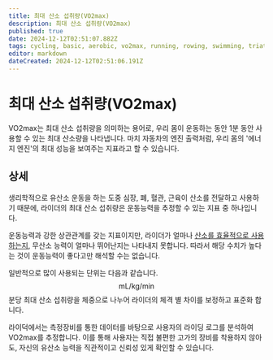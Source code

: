 ```yaml
---
title: 최대 산소 섭취량(VO2max)
description: 최대 산소 섭취량(VO2max)
published: true
date: 2024-12-12T02:51:07.882Z
tags: cycling, basic, aerobic, vo2max, running, rowing, swimming, triathlon
editor: markdown
dateCreated: 2024-12-12T02:51:06.191Z
---
```


# 최대 산소 섭취량(VO2max)

VO2max는 최대 산소 섭취량을 의미하는 용어로, 우리 몸이 운동하는 동안 1분 동안 사용할 수 있는 최대 산소량을 나타냅니다. 마치 자동차의 엔진 출력처럼, 우리 몸의 '에너지 엔진'의 최대 성능을 보여주는 지표라고 할 수 있습니다.

## 상세
생리학적으로 유산소 운동을 하는 도중 심장, 폐, 혈관, 근육이 산소를 전달하고 사용하기 때문에, 라이더의 최대 산소 섭취량은 운동능력을 추정할 수 있는 지표 중 하나입니다.

운동능력과 강한 상관관계를 갖는 지표이지만, 라이더가 얼마나 [산소를 효율적으로 사용하는지](), 무산소 능력이 얼마나 뛰어난지는 나타내지 못합니다. 따라서 해당 수치가 높다는 것이 운동능력이 좋다고만 해석할 수는 없습니다.

일반적으로 많이 사용되는 단위는 다음과 같습니다.
$$
\text{mL/kg/min}
$$
분당 최대 산소 섭취량을 체중으로 나누어 라이더의 체격 별 차이를 보정하고 표준화 합니다.


라이덕에서는 측정장비를 통한 데이터를 바탕으로 사용자의 라이딩 로그를 분석하여 VO2max를 추정합니다. 이를 통해 사용자는 직접 불편한 고가의 장비를 착용하지 않아도, 자신의 유산소 능력을 직관적이고 신뢰성 있게 확인할 수 있습니다. 
